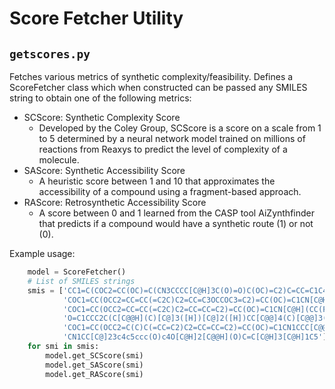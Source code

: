 # Score Fetcher Utility

## `getscores.py`

Fetches various metrics of synthetic complexity/feasibility. Defines
a ScoreFetcher class which when constructed can be passed any SMILES string
to obtain one of the following metrics:

- SCScore: Synthetic Complexity Score
    - Developed by the Coley Group, SCScore is a score on a scale from 1 to 5
    determined by a neural network model trained on millions of reactions from Reaxys
    to predict the level of complexity of a molecule.
- SAScore: Synthetic Accessibility Score
    - A heuristic score between 1 and 10 that approximates the accessibility of a compound
    using a fragment-based approach.
- RAScore: Retrosynthetic Accessibility Score
    - A score between 0 and 1 learned from the CASP tool AiZynthfinder that predicts
    if a compound would have a synthetic route (1) or not (0).

Example usage:
```python
    model = ScoreFetcher()
    # List of SMILES strings
    smis = ['CC1=C(COC2=CC(OC)=C(CN3CCCC[C@H]3C(O)=O)C(OC)=C2)C=CC=C1C4=CC=CC=C4',
            'COC1=CC(OCC2=CC=CC(=C2C)C2=CC=C3OCCOC3=C2)=CC(OC)=C1CN[C@H](CO)C(O)=O',
            'COC1=CC(OCC2=CC=CC(=C2C)C2=CC=CC=C2)=CC(OC)=C1CN[C@H](CC(F)(F)F)C1=CC=CC=C1',
            'O=C1CCC2C(C[C@@H](C)[C@]3([H])[C@]2([H])CC[C@@]4(C)[C@@]3([H])CC[C@]4(C#C)O)=C1',
            'COC1=CC(OCC2=C(C)C(=CC=C2)C2=CC=CC=C2)=CC(OC)=C1CN1CCC[C@@H](C1)C(O)=O',
            'CN1CC[C@]23c4c5ccc(O)c4O[C@H]2[C@@H](O)C=C[C@H]3[C@H]1C5']
    for smi in smis:
        model.get_SCScore(smi)
        model.get_SAScore(smi)
        model.get_RAScore(smi)
```